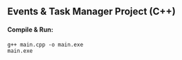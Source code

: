 ## Events & Task Manager Project (C++)

#### Compile & Run:
```
g++ main.cpp -o main.exe
main.exe
```
